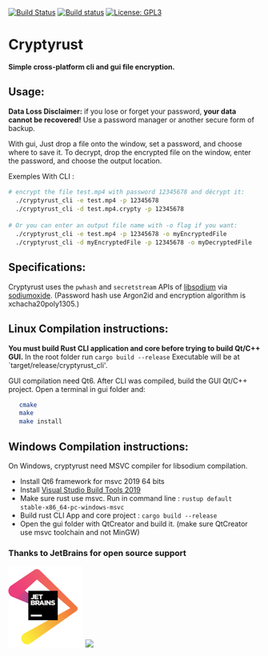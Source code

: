 [![Build Status](https://www.travis-ci.com/Antidote1911/cryptyrust.svg?branch=master)](https://www.travis-ci.com/Antidote1911/cryptyrust)
[![Build status](https://ci.appveyor.com/api/projects/status/3yludsnwm5a1jnsa/branch/master?svg=true)](https://ci.appveyor.com/project/Antidote1911/cryptyrust/branch/master)
[![License: GPL3](https://img.shields.io/badge/License-GPL3-green.svg)](https://opensource.org/licenses/GPL-3.0)


# Cryptyrust
**Simple cross-platform cli and gui file encryption.**

## Usage:
**Data Loss Disclaimer:** if you lose or forget your password, **your data cannot be recovered!** Use a password manager or another secure form of backup.

With gui, Just drop a file onto the window, set a password, and choose where to save it. To decrypt, drop the encrypted file on the window, enter the password, and choose the output location.

Exemples With CLI :
```bash
# encrypt the file test.mp4 with password 12345678 and décrypt it:
  ./cryptyrust_cli -e test.mp4 -p 12345678
  ./cryptyrust_cli -d test.mp4.crypty -p 12345678

# Or you can enter an output file name with -o flag if you want:
  ./cryptyrust_cli -e test.mp4 -p 12345678 -o myEncryptedFile
  ./cryptyrust_cli -d myEncryptedFile -p 12345678 -o myDecryptedFile
```

## Specifications:
Cryptyrust uses the `pwhash` and `secretstream` APIs of [libsodium](https://doc.libsodium.org/) via [sodiumoxide](https://github.com/sodiumoxide/sodiumoxide).
(Password hash use Argon2id and encryption algorithm is xchacha20poly1305.)

## Linux Compilation instructions:
**You must build Rust CLI application and core before trying to build Qt/C++ GUI.**
In the root folder run `cargo build --release`
Executable will be at `target/release/cryptyrust_cli'.

GUI compilation need Qt6. After CLI was compiled, build the GUI Qt/C++ project. Open a terminal in gui folder and:

```bash
   cmake
   make
   make install
```

## Windows Compilation instructions:
On Windows, cryptyrust need MSVC compiler for libsodium compilation.
- Install Qt6 framework for msvc 2019 64 bits
- Install [Visual Studio Build Tools 2019](https://visualstudio.microsoft.com/fr/thank-you-downloading-visual-studio/?sku=BuildTools&rel=16)  
- Make sure rust use msvc. Run in command line :
`rustup default stable-x86_64-pc-windows-msvc`
- Build rust CLI App and core project : `cargo build --release`
- Open the gui folder with QtCreator and build it. (make sure QtCreator use msvc toolchain and not  MinGW)

### Thanks to JetBrains for open source support

<a href="https://www.jetbrains.com/"><img src="./jetbrains.png" alt="jetbrains" width="150"></a>
<img src='https://www.gnu.org/graphics/gplv3-with-text-136x68.png'/>
